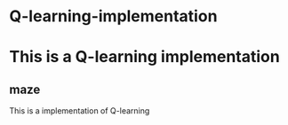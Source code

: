 # Q-learning-implementation
This is a Q-learning  implementation
=========

maze
------
This is a implementation of Q-learning

